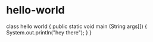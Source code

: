 # hello-world
class hello world
{
 public static void main (String args[])
 {
  System.out.println("hey there");
 }
}
